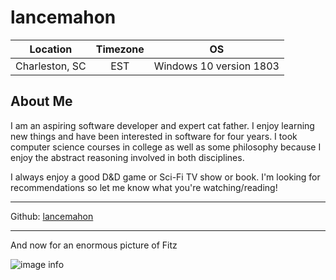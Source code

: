 # lancemahon
| Location       | Timezone      | OS    |
| -------------  |:-------------:| :-----:|
| Charleston, SC | EST           | Windows 10 version 1803 |

## About Me
I am an aspiring software developer and expert cat father. I enjoy learning new things and have been interested in software for four years.
I took computer science courses in college as well as some philosophy because I enjoy the abstract reasoning involved in both disciplines. 

I always enjoy a good D&D game or Sci-Fi TV show or book. I'm looking for recommendations so let me know what you're watching/reading!

---

Github: [lancemahon](https://github.com/lancemahon)

---

And now for an enormous picture of Fitz


![image info](https://i.imgur.com/Vj2AFAj.jpg)
